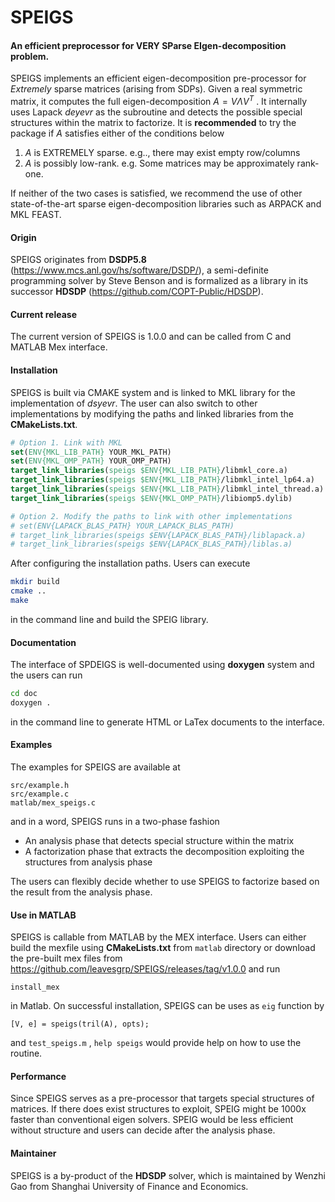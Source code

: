 # SPEIGS
#### An efficient preprocessor for VERY SParse EIgen-decomposition problem.

SPEIGS implements an efficient eigen-decomposition pre-processor for *Extremely* sparse matrices (arising from SDPs). Given a real symmetric matrix, it computes the full eigen-decomposition $A = V\Lambda V^T$ . It internally uses Lapack *deyevr* as the subroutine and detects the possible special structures within the matrix to factorize. It is **recommended** to try the package if $A$ satisfies either of the conditions below

1. $A$ is EXTREMELY sparse. e.g.., there may exist empty row/columns
2. $A$ is possibly low-rank. e.g. Some matrices may be approximately rank-one.

If neither of the two cases is satisfied, we recommend the use of other state-of-the-art sparse eigen-decomposition libraries such as ARPACK and MKL FEAST. 

#### Origin

SPEIGS originates from **DSDP5.8** (https://www.mcs.anl.gov/hs/software/DSDP/), a semi-definite programming solver by Steve Benson and is formalized as a library in its successor **HDSDP** (https://github.com/COPT-Public/HDSDP).

#### Current release

The current version of SPEIGS is 1.0.0 and can be called from C and MATLAB Mex interface.

#### Installation

SPEIGS is built via CMAKE system and is linked to MKL library for the implementation of *dsyevr*. The user can also switch to other implementations by modifying the paths and linked libraries from the **CMakeLists.txt**.

```cmake
# Option 1. Link with MKL
set(ENV{MKL_LIB_PATH} YOUR_MKL_PATH)
set(ENV{MKL_OMP_PATH} YOUR_OMP_PATH)
target_link_libraries(speigs $ENV{MKL_LIB_PATH}/libmkl_core.a)
target_link_libraries(speigs $ENV{MKL_LIB_PATH}/libmkl_intel_lp64.a)
target_link_libraries(speigs $ENV{MKL_LIB_PATH}/libmkl_intel_thread.a)
target_link_libraries(speigs $ENV{MKL_OMP_PATH}/libiomp5.dylib)

# Option 2. Modify the paths to link with other implementations
# set(ENV{LAPACK_BLAS_PATH} YOUR_LAPACK_BLAS_PATH)
# target_link_libraries(speigs $ENV{LAPACK_BLAS_PATH}/liblapack.a)
# target_link_libraries(speigs $ENV{LAPACK_BLAS_PATH}/liblas.a)
```

After configuring the installation paths.  Users can execute

```bash
mkdir build
cmake ..
make
```

in the command line and build the SPEIG library.

#### Documentation

The interface of SPDEIGS is well-documented using **doxygen** system and the users can run

```bash
cd doc
doxygen .
```

in the command line to generate HTML or LaTex documents to the interface.

#### Examples

The examples for SPEIGS are available at 

```Ebash
src/example.h
src/example.c
matlab/mex_speigs.c
```

and in a word, SPEIGS runs in a two-phase fashion

- An analysis phase that detects special structure within the matrix 
- A factorization phase that extracts the decomposition exploiting the structures from analysis phase 

The users can flexibly decide whether to use SPEIGS to factorize based on the result from the analysis phase.

#### Use in MATLAB

SPEIGS is callable from MATLAB by the MEX interface. Users can either build the mexfile using **CMakeLists.txt** from `matlab`  directory or download the pre-built mex files from https://github.com/leavesgrp/SPEIGS/releases/tag/v1.0.0 and run

```
install_mex
```

in Matlab. On successful installation, SPEIGS can be uses as `eig` function by

```
[V, e] = speigs(tril(A), opts);
```

and `test_speigs.m` , `help speigs`  would provide help on how to use the routine.

#### Performance

Since SPEIGS serves as a pre-processor that targets special structures of matrices. If there does exist structures to exploit, SPEIG might be 1000x faster than conventional eigen solvers. SPEIG would be less efficient without structure and users can decide after the analysis phase.

#### Maintainer

SPEIGS is a by-product of the **HDSDP** solver, which is maintained by Wenzhi Gao from Shanghai University of Finance and Economics.

